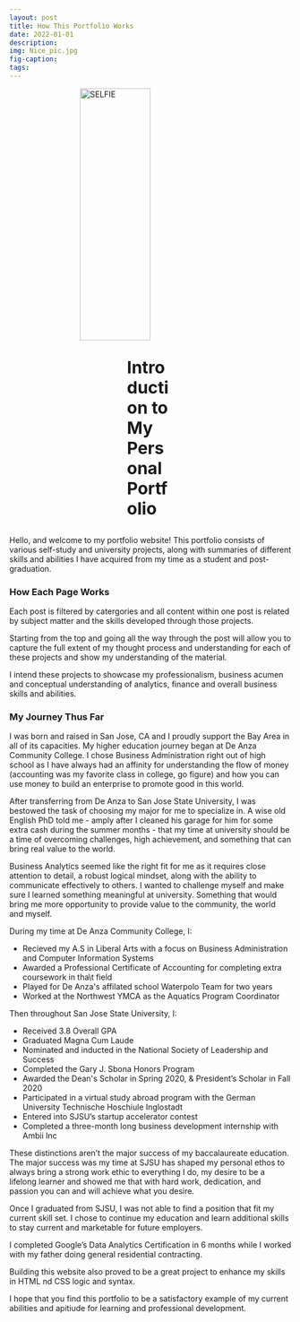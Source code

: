 ```yaml
---
layout: post
title: How This Portfolio Works
date: 2022-01-01
description: 
img: Nice_pic.jpg
fig-caption: 
tags:
---
```


<style>
.page-image{
    visibility: hidden;
}
.page-cover-image{
    visibility: hidden;
    height: 0px;
}
.header-page{
    height: 0px;
}
</style>

<style>
.comment-area{
    visibility: hidden;
}
.page-title{
    visibility: hidden;
}
.page-date{
    visibility: hidden;
}
</style>

<style>
.page-footer{
    visibility: hidden;
}
</style> 

<img src="/flexible-jekyll/assets/img/other-profile-headshot.JPG" 
    alt="SELFIE"
    class="center"
    style="width:50%;height:450px;object-fit:cover;">

<style>
  .center {
  display: block;
  margin-left: auto;
  margin-right: auto;
  width: 50%;
  height: auto; 
</style> 

<p style="font-weight:bold;
    padding-left:210px;
    padding-right:215px;
    font-size: 30px;
    "> Introduction to My Personal Portfolio </p>

Hello, and welcome to my portfolio website! This portfolio consists of various self-study and university projects, along with summaries of different skills and abilities I have acquired from my time as a student and post-graduation.

### How Each Page Works

Each post is filtered by catergories and all content within one post is related by subject matter and the skills developed through those projects. 

Starting from the top and going all the way through the post will allow you to capture the full extent of my thought process and understanding for each of these projects and show my understanding of the material. 

I intend these projects to showcase my professionalism, business acumen and conceptual understanding of analytics, finance and overall business skills and abilities. 

### My Journey Thus Far

I was born and raised in San Jose, CA and I proudly support the Bay Area in all of its capacities. My higher education journey began at De Anza Community College. I chose Business Administration right out of high school as I have always had an affinity for understanding the flow of money (accounting was my favorite class in college, go figure) and how you can use money to build an enterprise to promote good in this world. 

After transferring from De Anza to San Jose State University, I was bestowed the task of choosing my major for me to specialize in. A wise old English PhD told me - amply after I cleaned his garage for him for some extra cash during the summer months - that my time at university should be a time of overcoming challenges, high achievement, and something that can bring real value to the world. 

Business Analytics seemed like the right fit for me as it requires close attention to detail, a robust logical mindset, along with the ability to communicate effectively to others. I wanted to challenge myself and make sure I learned something meaningful at university. Something that would bring me more opportunity to provide value to the community, the world and myself. 

During my time at De Anza Community College, I:
* Recieved my A.S in Liberal Arts with a focus on Business Administration and Computer Information Systems 
* Awarded a Professional Certificate of Accounting for completing extra coursework in tha\t field
* Played for De Anza's affilated school Waterpolo Team for two years  
* Worked at the Northwest YMCA as the Aquatics Program Coordinator 

Then throughout San Jose State University, I:  
* Received 3.8 Overall GPA 
* Graduated Magna Cum Laude 
* Nominated and inducted in the National Society of Leadership and Success 
* Completed the Gary J. Sbona Honors Program 
* Awarded the Dean's Scholar in Spring 2020, & President’s Scholar in Fall 2020
* Participated in a virtual study abroad program with the German University Technische Hoschiule Inglostadt 
* Entered into SJSU’s startup accelerator contest 
* Completed a three-month long business development internship with Ambii Inc

These distinctions aren’t the major success of my baccalaureate education. The major success was my time at SJSU has shaped my personal ethos to always bring a strong work ethic to everything I do, my desire to be a lifelong learner and showed me that with hard work, dedication, and passion you can and will achieve what you desire. 

Once I graduated from SJSU, I was not able to find a position that fit my current skill set. I chose to continue my education and learn additional skills to stay current and marketable for future employers. 

I completed Google’s Data Analytics Certification in 6 months while I worked with my father doing general residential contracting.

Building this website also proved to be a great project to enhance my skills in HTML nd CSS logic and syntax. 

I hope that you find this portfolio to be a satisfactory example of my current abilities and apitiude for learning and professional development.   